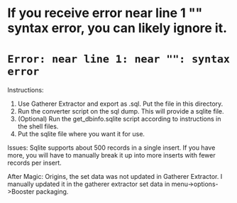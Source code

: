 
# If you receive error near line 1 "" syntax error, you can likely ignore it.
# `Error: near line 1: near "": syntax error`

Instructions:

1. Use Gatherer Extractor and export as .sql. Put the file in this directory.
2. Run the converter script on the sql dump. This will provide a sqlite file.
3. (Optional) Run the get_dbinfo.sqlite script according to instructions in the shell files.
4. Put the sqlite file where you want it for use.


Issues:
Sqlite supports about 500 records in a single insert. If you have more, you will have to manually break it up into more inserts with fewer records per insert.

After Magic: Origins, the set data was not updated in Gatherer Extractor. I manually updated it in the gatherer extractor set data in menu->options->Booster packaging.
